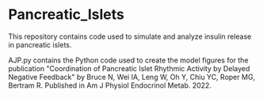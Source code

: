 # Pancreatic_Islets
This repository contains code used to simulate and analyze insulin release in pancreatic islets.

AJP.py contains the Python code used to create the model figures for the publication "Coordination of Pancreatic Islet Rhythmic Activity by Delayed Negative Feedback" by Bruce N, Wei IA, Leng W, Oh Y, Chiu YC, Roper MG, Bertram R. Published in Am J Physiol Endocrinol Metab. 2022. 
